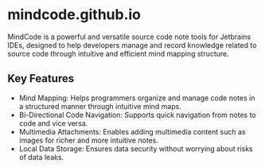 # mindcode.github.io
MindCode is a powerful and versatile source code note tools for Jetbrains IDEs, designed to help developers manage and record knowledge related to source code through intuitive and efficient mind mapping structure.

## Key Features
- Mind Mapping: Helps programmers organize and manage code notes in a structured manner through intuitive mind maps.
- Bi-Directional Code Navigation: Supports quick navigation from notes to code and vice versa.
- Multimedia Attachments: Enables adding multimedia content such as images for richer and more intuitive notes.
- Local Data Storage: Ensures data security without worrying about risks of data leaks.
